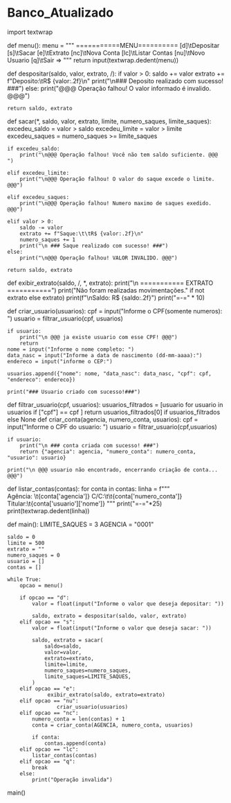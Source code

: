 # Banco_Atualizado

import textwrap


def menu():
    menu = """
    ===========MENU==========
    [d]\tDepositar
    [s]\tSacar
    [e]\tExtrato
    [nc]\tNova Conta
    [lc]\tListar Contas
    [nu]\tNovo Usuario
    [q]\tSair
    => """
    return input(textwrap.dedent(menu))


def despositar(saldo, valor, extrato, /):
    if valor > 0:
        saldo += valor
        extrato += f"Deposito:\tR$ {valor:.2f}\n"
        print("\n### Deposito realizado com sucesso! ###")
    else:
        print("@@@ Operação falhou! O valor informado é invalido. @@@")

    return saldo, extrato


def sacar(*, saldo, valor, extrato, limite, numero_saques, limite_saques):
    excedeu_saldo = valor > saldo
    excedeu_limite = valor > limite
    excedeu_saques = numero_saques >= limite_saques

    if excedeu_saldo:
        print("\n@@@ Operação falhou! Você não tem saldo suficiente. @@@ ")

    elif excedeu_limite:
        print("\n@@@ Operação falhou! O valor do saque excede o limite. @@@")

    elif excedeu_saques:
        print("\n@@@ Operação falhou! Numero maximo de saques exedido. @@@")

    elif valor > 0:
        saldo -= valor
        extrato += f"Saque:\t\tR$ {valor:.2f}\n"
        numero_saques += 1
        print("\n ### Saque realizado com sucesso! ###")
    else:
        print("\n@@@ Operação falhou! VALOR INVALIDO. @@@")

    return saldo, extrato


def exibir_extrato(saldo, /, *, extrato):
    print("\n =========== EXTRATO ===========")
    print("Não foram realizadas movimentações." if not extrato else extrato)
    print(f"\nSaldo: R$ {saldo:.2f}")
    print("=-=" * 10)


def criar_usuario(usuarios):
    cpf = input("Informe o CPF(somente numeros): ")
    usuario = filtrar_usuario(cpf, usuarios)

    if usuario:
        print("\n @@@ ja existe usuario com esse CPF! @@@")
        return
    nome = input("Informe o nome completo: ")
    data_nasc = input("Informe a data de nascimento (dd-mm-aaaa):")
    endereco = input("informe o CEP:")

    usuarios.append({"nome": nome, "data_nasc": data_nasc, "cpf": cpf, "endereco": endereco})

    print("### Usuario criado com sucesso!###")


def filtrar_usuario(cpf, usuarios):
    usuarios_filtrados = [usuario for usuario in usuarios if ["cpf"] == cpf ]
    return usuarios_filtrados[0] if usuarios_filtrados else  None
def criar_conta(agencia, numero_conta, usuarios):
    cpf = input("Informe o CPF do usuario: ")
    usuario = filtrar_usuario(cpf,usuarios)

    if usuario:
        print("\n ### conta criada com sucesso! ###")
        return {"agencia": agencia, "numero_conta": numero_conta, "usuario": usuario}

    print("\n @@@ usuario não encontrado, encerrando criação de conta... @@@")


def listar_contas(contas):
    for conta in contas:
        linha = f"""\
            Agência: \t{conta['agencia']}
            C/C:\t\t{conta['numero_conta']}
            Titular:\t{conta['usuario']['nome']}
        """
        print("=-="*25)
        print(textwrap.dedent(linha))

def main():
    LIMITE_SAQUES = 3
    AGENCIA = "0001"

    saldo = 0
    limite = 500
    extrato = ""
    numero_saques = 0
    usuario = []
    contas = []

    while True:
        opcao = menu()

        if opcao == "d":
            valor = float(input("Informe o valor que deseja depositar: "))

            saldo, extrato = despositar(saldo, valor, extrato)
        elif opcao == "s":
            valor = float(input("Informe o valor que deseja sacar: "))

            saldo, extrato = sacar(
                saldo=saldo,
                valor=valor,
                extrato=extrato,
                limite=limite,
                numero_saques=numero_saques,
                limite_saques=LIMITE_SAQUES,
            )
        elif opcao == "e":
                 exibir_extrato(saldo, extrato=extrato)
        elif opcao == "nu":
                    criar_usuario(usuarios)
        elif opcao == "nc":
            numero_conta = len(contas) + 1
            conta = criar_conta(AGENCIA, numero_conta, usuarios)

            if conta:
                contas.append(conta)
        elif opcao == "lc":
            listar_contas(contas)
        elif opcao == "q":
            break
        else:
            print("Operação invalida")


main()

